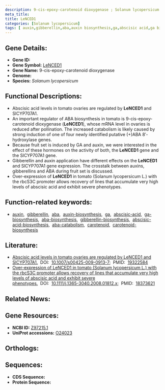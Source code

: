 ```yaml
---
description: 9-cis-epoxy-carotenoid dioxygenase ; Solanum lycopersicum
meta_title:
title: LeNCED1
categories: [Solanum lycopersicum]
tags: [ auxin,gibberellin,aba,auxin biosynthesis,ga,abscisic acid,ga biosynthesis,aba biosynthesis,gibberellin biosynthesis,abscisic acid biosynthesis,aba catabolism,carotenoid,carotenoid biosynthesis ]
---
```


## Gene Details:
- **Gene ID:** []()
- **Gene Symbol:** <u>LeNCED1</u>
- **Gene Name:** 9-cis-epoxy-carotenoid dioxygenase
- **Genome:** []()
- **Species:** *Solanum lycopersicum*

## Functional Descriptions:
   - Abscisic acid levels in tomato ovaries are regulated by **LeNCED1** and SlCYP707A1.
   - An important regulator of ABA biosynthesis in tomato is 9-cis-epoxy-carotenoid dioxygenase (**LeNCED1**), whose mRNA level in ovaries is reduced after pollination. The increased catabolism is likely caused by strong induction of one of four newly identified putative (+)ABA 8′-hydroxylase genes.
   - Because fruit set is induced by GA and auxin, we were interested in the effect of these hormones on the activity of both, the **LeNCED1** gene and the SlCYP707A1 gene.
   - Gibberellin and auxin application have different effects on the **LeNCED1** and SlCYP707A1 gene expression. The crosstalk between auxins, gibberellins and ABA during fruit set is discussed.
   - Over-expression of **LeNCED1** in tomato (Solanum lycopersicum L.) with the rbcS3C promoter allows recovery of lines that accumulate very high levels of abscisic acid and exhibit severe phenotypes.

## Function-related keywords:
   - [auxin](/tags/auxin/),&nbsp;&nbsp;[gibberellin](/tags/gibberellin/),&nbsp;&nbsp;[aba](/tags/aba/),&nbsp;&nbsp;[auxin-biosynthesis](/tags/auxin-biosynthesis/),&nbsp;&nbsp;[ga](/tags/ga/),&nbsp;&nbsp;[abscisic-acid](/tags/abscisic-acid/),&nbsp;&nbsp;[ga-biosynthesis](/tags/ga-biosynthesis/),&nbsp;&nbsp;[aba-biosynthesis](/tags/aba-biosynthesis/),&nbsp;&nbsp;[gibberellin-biosynthesis](/tags/gibberellin-biosynthesis/),&nbsp;&nbsp;[abscisic-acid-biosynthesis](/tags/abscisic-acid-biosynthesis/),&nbsp;&nbsp;[aba-catabolism](/tags/aba-catabolism/),&nbsp;&nbsp;[carotenoid](/tags/carotenoid/),&nbsp;&nbsp;[carotenoid-biosynthesis](/tags/carotenoid-biosynthesis/)

## Literature:
   - [Abscisic acid levels in tomato ovaries are regulated by LeNCED1 and SlCYP707A1.](https://doi.org/10.1007/s00425-009-0913-7)&nbsp;&nbsp;DOI:&nbsp;&nbsp;[10.1007/s00425-009-0913-7](https://doi.org/10.1007/s00425-009-0913-7);&nbsp;&nbsp;PMID:&nbsp;&nbsp;[19322584](https://pubmed.ncbi.nlm.nih.gov/19322584/)
   - [Over-expression of LeNCED1 in tomato (Solanum lycopersicum L.) with the rbcS3C promoter allows recovery of lines that accumulate very high levels of abscisic acid and exhibit severe phenotypes.](https://doi.org/10.1111/j.1365-3040.2008.01812.x)&nbsp;&nbsp;DOI:&nbsp;&nbsp;[10.1111/j.1365-3040.2008.01812.x](https://doi.org/10.1111/j.1365-3040.2008.01812.x);&nbsp;&nbsp;PMID:&nbsp;&nbsp;[18373621](https://pubmed.ncbi.nlm.nih.gov/18373621/)

## Related News:

## Gene Resources:
- **NCBI ID:**  [Z97215.1](https://www.ncbi.nlm.nih.gov/gene/?term=Z97215.1)
- **UniProt accessions:**  [O24023](https://www.uniprot.org/uniprotkb/O24023/entry)

## Orthologs:

## Sequences:
- **CDS Sequence:**
- **Protein Sequence:**
